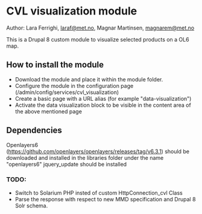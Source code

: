 # CVL visualization module
Author: Lara Ferrighi, laraf@met.no, Magnar Martinsen, magnarem@met.no

This is a Drupal 8 custom module to visualize selected products on a OL6 map.

## How to install the module
* Download the module and place it within the module folder.
* Configure the module in the configuration page (/admin/config/services/cvl_visualization)
* Create a basic page with a URL alias (for example "data-visualization")
* Activate the data visualization block to be visible in the content area of the above mentioned page


## Dependencies
Openlayers6 (https://github.com/openlayers/openlayers/releases/tag/v6.3.1) should be downloaded and installed in the libraries folder under the name "openlayers6"
jquery_update should be installed

### TODO:
* Switch to Solarium PHP insted of custom HttpConnection_cvl Class
* Parse the response with respect to new MMD specification and Drupal 8 Solr schema.
